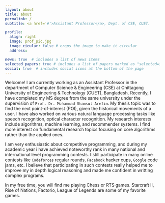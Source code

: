 ```yaml
---
layout: about
title: about
permalink: /
subtitle: <a href='#'>Assistant Professor</a>, Dept. of CSE, CUET.

profile:
  align: right
  image: prof_pic.jpg
  image_cicular: false # crops the image to make it circular
  address: 

news: true  # includes a list of news items
selected_papers: true # includes a list of papers marked as "selected={true}"
social: true  # includes social icons at the bottom of the page
---
```

Welcome! I am currently working as an Assistant Professor in the department of Computer Science & Engineering (CSE) at Chittagong University of Engineering & Technology (CUET), Bangladesh. Recently, I have completed my MS degree from the same university under the supervision of `Prof. Dr. Mohammad Shamsul Arefin`. My thesis topic was to find the next point-of-interest (POI), given the historical movements of a user. I have also worked on various natural language processing tasks like speech recognition, optical character recognition. My research interests include algorithms, machine learning, and recommender systems. I find more interest on fundamental research topics focusing on core algorithms rather than the applied ones.

I am very enthusiastic about competitive programming, and during my academic year i have achieved noteworthy rank in many national and international level programming contests. I still participate in many online contests like `Codeforces` regular rounds, `Facebook` hacker cups, `Google` code jams, etc. I believe that participating in such contests really helped me to improve my in depth logical reasoning and made me confident in writting complex programs.

In my free time, you will find me playing Chess or RTS games. Starcraft II, Rise of Nations, Factorio, League of Legends are some of my favorite games.